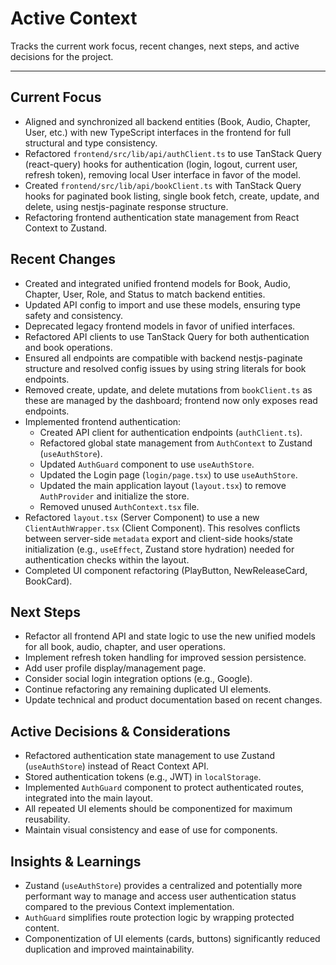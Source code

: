 # Active Context

Tracks the current work focus, recent changes, next steps, and active decisions for the project.

---

## Current Focus

- Aligned and synchronized all backend entities (Book, Audio, Chapter, User, etc.) with new TypeScript interfaces in the frontend for full structural and type consistency.
- Refactored `frontend/src/lib/api/authClient.ts` to use TanStack Query (react-query) hooks for authentication (login, logout, current user, refresh token), removing local User interface in favor of the model.
- Created `frontend/src/lib/api/bookClient.ts` with TanStack Query hooks for paginated book listing, single book fetch, create, update, and delete, using nestjs-paginate response structure.
- Refactoring frontend authentication state management from React Context to Zustand.
## Recent Changes

- Created and integrated unified frontend models for Book, Audio, Chapter, User, Role, and Status to match backend entities.
- Updated API config to import and use these models, ensuring type safety and consistency.
- Deprecated legacy frontend models in favor of unified interfaces.
- Refactored API clients to use TanStack Query for both authentication and book operations.
- Ensured all endpoints are compatible with backend nestjs-paginate structure and resolved config issues by using string literals for book endpoints.
- Removed create, update, and delete mutations from `bookClient.ts` as these are managed by the dashboard; frontend now only exposes read endpoints.
- Implemented frontend authentication:
    - Created API client for authentication endpoints (`authClient.ts`).
    - Refactored global state management from `AuthContext` to Zustand (`useAuthStore`).
    - Updated `AuthGuard` component to use `useAuthStore`.
    - Updated the Login page (`login/page.tsx`) to use `useAuthStore`.
    - Updated the main application layout (`layout.tsx`) to remove `AuthProvider` and initialize the store.
    - Removed unused `AuthContext.tsx` file.
- Refactored `layout.tsx` (Server Component) to use a new `ClientAuthWrapper.tsx` (Client Component). This resolves conflicts between server-side `metadata` export and client-side hooks/state initialization (e.g., `useEffect`, Zustand store hydration) needed for authentication checks within the layout.
- Completed UI component refactoring (PlayButton, NewReleaseCard, BookCard).
## Next Steps

- Refactor all frontend API and state logic to use the new unified models for all book, audio, chapter, and user operations.
- Implement refresh token handling for improved session persistence.
- Add user profile display/management page.
- Consider social login integration options (e.g., Google).
- Continue refactoring any remaining duplicated UI elements.
- Update technical and product documentation based on recent changes.

## Active Decisions & Considerations

- Refactored authentication state management to use Zustand (`useAuthStore`) instead of React Context API.
- Stored authentication tokens (e.g., JWT) in `localStorage`.
- Implemented `AuthGuard` component to protect authenticated routes, integrated into the main layout.
- All repeated UI elements should be componentized for maximum reusability.
- Maintain visual consistency and ease of use for components.
## Insights & Learnings

- Zustand (`useAuthStore`) provides a centralized and potentially more performant way to manage and access user authentication status compared to the previous Context implementation.
- `AuthGuard` simplifies route protection logic by wrapping protected content.
- Componentization of UI elements (cards, buttons) significantly reduced duplication and improved maintainability.